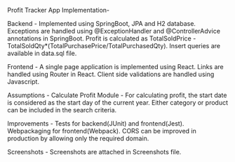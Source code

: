 Profit Tracker App
Implementation-

Backend -
  Implemented using SpringBoot, JPA and H2 database.
  Exceptions are handled using @ExceptionHandler and @ControllerAdvice annotations in SpringBoot.
  Profit is calculated as TotalSoldPrice - TotalSoldQty*(TotalPurchasePrice/TotalPurchasedQty).
  Insert queries are available in data.sql file.
  
Frontend -
  A single page application is implemented using React.
  Links are handled using Router in React.
  Client side validations are handled using Javascript.
  
Assumptions -
Calculate Profit Module -
  For calculating profit, the start date is considered as the start day of the current year.
  Either category or product can be included in the search criteria.
   
Improvements -
Tests for backend(JUnit) and frontend(Jest).
Webpackaging for frontend(Webpack).
CORS can be improved in production by allowing only the required domain.

Screenshots -
Screenshots are attached in Screenshots file.

